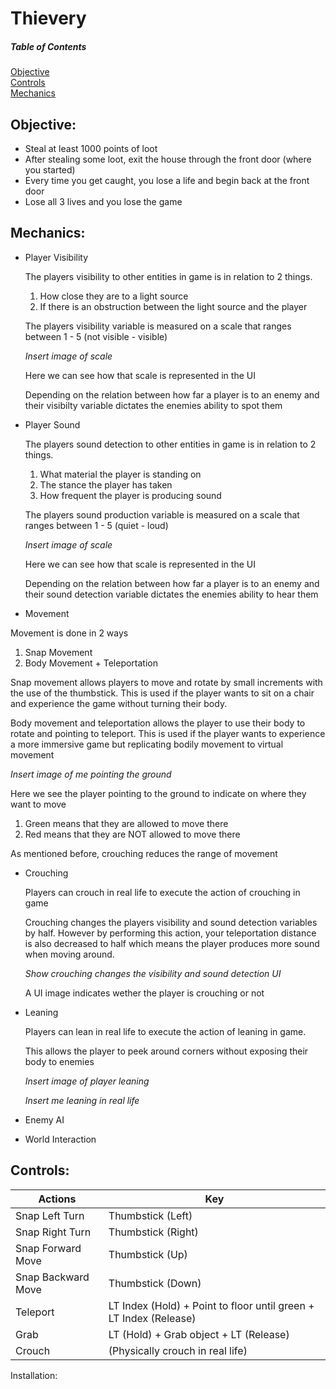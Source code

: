 # Thievery

##### Table of Contents  
[Objective](#mechanics)  
[Controls](#controls)  
[Mechanics](#mechanics)  
<a name="headers"/>

## Objective:

* Steal at least 1000 points of loot
* After stealing some loot, exit the house through the front door (where you started)
* Every time you get caught, you lose a life and begin back at the front door
* Lose all 3 lives and you lose the game


## Mechanics:

* Player Visibility 
 
  The players visibility to other entities in game is in relation to 2 things. 
  1. How close they are to a light source 
  2. If there is an obstruction between the light source and the player
  
  The players visibility variable is measured on a scale that ranges between 1 - 5 (not visible - visible)
  
  *Insert image of scale*
  
  Here we can see how that scale is represented in the UI 
  
  Depending on the relation between how far a player is to an enemy and their visibilty variable dictates the enemies ability to spot them

* Player Sound 

  The players sound detection to other entities in game is in relation to 2 things. 
  1. What material the player is standing on
  2. The stance the player has taken 
  3. How frequent the player is producing sound 
  
  The players sound production variable is measured on a scale that ranges between 1 - 5 (quiet - loud)
  
  *Insert image of scale*
  
  Here we can see how that scale is represented in the UI 
  
  Depending on the relation between how far a player is to an enemy and their sound detection variable dictates the enemies ability to hear them

* Movement

 Movement is done in 2 ways 
 1. Snap Movement 
 2. Body Movement + Teleportation 
 
 Snap movement allows players to move and rotate by small increments with the use of the thumbstick. This is used if the player wants to sit on a chair and experience the game without turning their body. 
 
 Body movement and teleportation allows the player to use their body to rotate and pointing to teleport. This is used if the player wants to experience a more immersive game but replicating bodily movement to virtual movement 
 
 *Insert image of me pointing the ground*
 
 Here we see the player pointing to the ground to indicate on where they want to move 
 1. Green means that they are allowed to move there 
 2. Red means that they are NOT allowed to move there
 
 As mentioned before, crouching reduces the range of movement
 
* Crouching

  Players can crouch in real life to execute the action of crouching in game 

  Crouching changes the players visibility and sound detection variables by half. However by performing this action, your teleportation distance is also decreased to half which means the player produces more sound when moving around. 
  
  *Show crouching changes the visibility and sound detection UI*
  
  A UI image indicates wether the player is crouching or not 

* Leaning 

  Players can lean in real life to execute the action of leaning in game.
  
  This allows the player to peek around corners without exposing their body to enemies 
  
  *Insert image of player leaning*
  
  *Insert me leaning in real life*

* Enemy AI 

* World Interaction 

## Controls:

| Actions            | Key                                                               |
| ------------------ | ----------------------------------------------------------------- |
| Snap Left Turn     | Thumbstick (Left)                                                 |
| Snap Right Turn    | Thumbstick (Right)                                                |
| Snap Forward Move  | Thumbstick (Up)                                                   |
| Snap Backward Move | Thumbstick (Down)                                                 |
| Teleport           | LT Index (Hold) + Point to floor until green + LT Index (Release) |
| Grab               | LT (Hold) + Grab object + LT (Release)                            |
| Crouch             | (Physically crouch in real life)                                  |

Installation:
